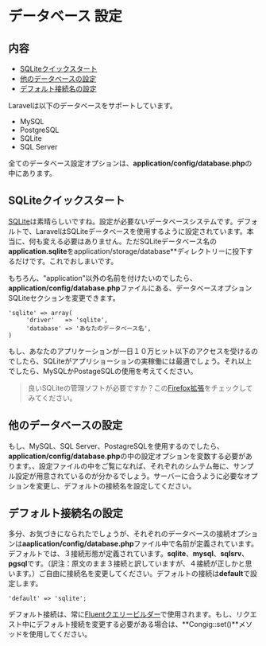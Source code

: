 # データベース 設定

## 内容

- [SQLiteクイックスタート](#quick)
- [他のデータベースの設定](#server)
- [デフォルト接続名の設定](#default)

Laravelは以下のデータベースをサポートしています。

- MySQL
- PostgreSQL
- SQLite
- SQL Server

全てのデータベース設定オプションは、**application/config/database.php**の中にあります。

<a name="quick"></a>
## SQLiteクイックスタート

[SQLite](http://sqlite.org)は素晴らしいですね。設定が必要ないデータベースシステムです。デフォルトで、LaravelはSQLiteデータベースを使用するように設定されています。本当に、何も変える必要はありません。ただSQLiteデータベース名の**application.sqlite**をapplication/storage/database**ディレクトリーに投下するだけです。これでおしまいです。

もちろん、"application"以外の名前を付けたいのでしたら、**application/config/database.php**ファイルにある、データベースオプションSQLiteセクションを変更できます。

	'sqlite' => array(
	     'driver'   => 'sqlite',
	     'database' => 'あなたのデータベース名',
	)

もし、あなたのアプリケーションが一日１０万ヒット以下のアクセスを受けるのでしたら、SQLiteがアプリショーションの実稼働には最適でしょう。それ以上でしたら、MySQLかPostageSQLの使用を考えてください。

> 良いSQLiteの管理ソフトが必要ですか？この[Firefox拡張](https://addons.mozilla.org/en-US/firefox/addon/sqlite-manager/)をチェックしてみてください。

<a name="server"></a>
## 他のデータベースの設定

もし、MySQL、SQL Server、PostagreSQLを使用するのでしたら、**application/config/database.php**の中の設定オプションを変数する必要があります。、設定ファイルの中をご覧になれば、それぞれのシムテム毎に、サンプル設定が用意されているのが分かるでしょう。サーバーに合うように必要なオプションを変更し、デフォルトの接続名を設定してください。

<a name="default"></a>
## デフォルト接続名の設定

多分、お気づきになられたでしょうが、それぞれのデータベースの接続オプションは**aaplication/config/database.php**ファイル中で名前が定義されています。デフォルトでは、３接続形態が定義されています。**sqlite**、**mysql**、**sqlsrv**、**pgsql**です。（訳注：原文のまま３接続と訳していますが、４接続が正しかと思います。）ご自由に接続名を変更してください。デフォルトの接続は**default**で設定します。

	'default' => 'sqlite';

デフォルト接続は、常に[Fluentクエリービルダー](/docs/database/fluent)で使用されます。もし、リクエスト中にデフォルト接続を変更する必要がある場合は、**Congig::set()**メソッドを使用してください。
